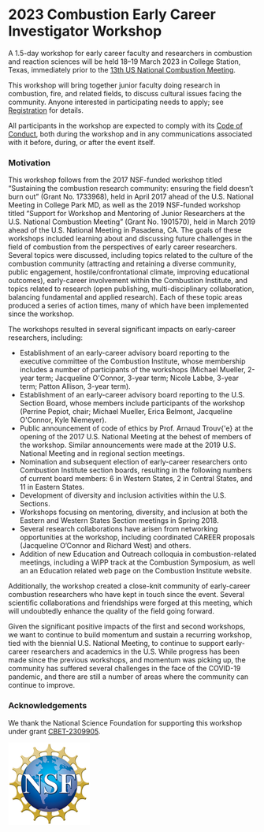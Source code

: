 # 2023 Combustion Early Career Investigator Workshop

A 1.5-day workshop for early career faculty and researchers in combustion and reaction sciences
will be held 18–19 March 2023 in College Station, Texas, immediately prior to the
[13th US National Combustion Meeting](https://turbolab.tamu.edu/uscnm2023/).

This workshop will bring together junior faculty doing research in combustion, fire, and related fields, to discuss cultural issues facing the community. Anyone interested in participating needs to apply; see [Registration](registration.md) for details.

All participants in the workshop are expected to comply with its [Code of Conduct](code-of-conduct.md),
both during the workshop and in any communications associated with it before, during, or after the event itself.

### Motivation

This workshop follows from the 2017 NSF-funded workshop titled “Sustaining the combustion research community: ensuring the field doesn’t burn out” (Grant No. 1733968), held in April 2017 ahead of the U.S. National Meeting in College Park MD, as well as the 2019 NSF-funded workshop titled “Support for Workshop and Mentoring of Junior Researchers at the U.S. National Combustion Meeting” (Grant No. 1901570), held in March 2019 ahead of the U.S. National Meeting in Pasadena, CA.
The goals of these workshops included learning about and discussing future challenges in the field of combustion from the perspectives of early career researchers. Several topics were discussed, including topics related to the culture of the combustion community (attracting and retaining a diverse community, public engagement, hostile/confrontational climate, improving educational outcomes), early-career involvement within the Combustion Institute, and topics related to research (open publishing, multi-disciplinary collaboration, balancing fundamental and applied research). Each of these topic areas produced a series of action times, many of which have been implemented since the workshop.

The workshops resulted in several significant impacts on early-career researchers, including:
- Establishment of an early-career advisory board reporting to the executive committee of the Combustion Institute, whose membership includes a number of participants of the workshops (Michael Mueller, 2-year term; Jacqueline O'Connor, 3-year term; Nicole Labbe, 3-year term; Patton Allison, 3-year term).
- Establishment of an early-career advisory board reporting to the U.S. Section Board, whose members include participants of the workshop (Perrine Pepiot, chair; Michael Mueller, Erica Belmont, Jacqueline O'Connor, Kyle Niemeyer).
- Public announcement of code of ethics by Prof. Arnaud Trouv{\'e} at the opening of the 2017 U.S. National Meeting at the behest of members of the workshop. Similar announcements were made at the 2019 U.S. National Meeting and in regional section meetings.
- Nomination and subsequent election of early-career researchers onto Combustion Institute section boards, resulting in the following numbers of current board members: 6 in Western States, 2 in Central States, and 11 in Eastern States.
- Development of diversity and inclusion activities within the U.S. Sections.
- Workshops focusing on mentoring, diversity, and inclusion at both the Eastern and Western States Section meetings in Spring 2018.
- Several research collaborations have arisen from networking opportunities at the workshop, including coordinated CAREER proposals (Jacqueline O’Connor and Richard West) and others.
- Addition of new Education and Outreach colloquia in combustion-related meetings, including a WiPP track at the Combustion Symposium, as well an an Education related web page on the Combustion Institute website. 

Additionally, the workshop created a close-knit community of early-career combustion researchers who have kept in touch since the event. Several scientific collaborations and friendships were forged at this meeting, which will undoubtedly enhance the quality of the field going forward.

Given the significant positive impacts of the first and second workshops, we want to continue to build momentum and sustain a recurring workshop, tied with the biennial U.S. National Meeting, to continue to support early-career researchers and academics in the U.S. While progress has been made since the previous workshops, and momentum was picking up, the community has suffered several challenges in the face of the COVID-19 pandemic, and there are still a number of areas where the community can continue to improve.

### Acknowledgements

We thank the National Science Foundation for supporting this workshop under grant [CBET-2309905](https://www.nsf.gov/awardsearch/showAward?AWD_ID=2309905&HistoricalAwards=false).

![NSF logo](/nsf-logo.jpg)
